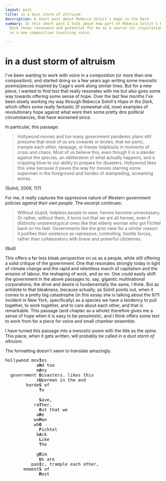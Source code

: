 ```yaml
---
layout: post
title: in a dust storm of altruism
description: A short post about Rebecca Solnit's Hope in the Dark
summary: In this short post I talk about how part of Rebecca Solnit's Hope in the
  Dark shows resonance and potential for me as a source (or inspiration) for text
  in a new composition involving voice.

---
```

# in a dust storm of altruism

I've been wanting to work with voice in a composition (or more than one composition), and started doing so a few years ago writing some mesostic poems/pieces inspired by Cage's work along similar lines. But for a new piece, I wanted to find text that really resonates with me but also goes some way towards offering some sense of hope. Over the last few months I've been slowly working my way through Rebecca Solnit's _Hope in the Dark_, which offers some really fantastic (if somewhat old, now) examples of revolutionary hope against what were then some pretty dire political circumstances, that have worsened since. 

In particular, this passage:

> Hollywood movies and too many government pandemic plans still presume that most of us are cowards or brutes, that we panic, trample each other, rampage, or freeze helplessly in moments of crisis and chaos. Most of us believe this, even though it is a slander against the species, an obliteration of what actually happens, and a crippling blow to our ability to prepare for disasters. Hollywood likes this view because it paves the way for movies starring some superman in the foreground and hordes of stampeding, screaming extras. 

(Solnit, 2009, 117)

For me, it really captures the oppressive nature of Western government policies _against their own people_. The excerpt continues:

> Without stupid, helpless people to save, heroes become unnecessary. Or rather, without them, it turns out that we are all heroes, even if distinctly unstereotypical ones like that elderly woman who got Fichtel back on his feet. Governments like the grim view for a similar reason: it justifies their existence as repressive, controlling, hostile forces, rather than collaborators with brave and powerful citizenries.

(Ibid)

This offers a far less bleak perspective on us as a people, while still offering a solid critique of the government. One that resonates strongly today in light of climate change and the rapid and relentless march of capitalism and the erosion of labour, the reshaping of work, and so on. One could easily shift the government in the above passages to, say, gigantic multinational corporations; the drive and desire is fundamentally the same, I think. But as antidote to that bleakness, because actually, as Solnit points out, when it comes to a pretty big catastrophe (in this essay she is talking about the 9/11 incident in New York, specifically) as a species we have a tendency to pull together, to work together, and to care about each other, and that is remarkable. This passage (and chapter as a whole) therefore gives me a sense of hope when it is easy to be pessimistic, and I think offers some text to work from for a piece for voice and small chamber ensemble.

I have turned this passage into a mesostic poem with the title as the spine. This piece, when it gets written, will probably be called _in a dust storm of altruism_.

The formatting doesn't seem to translate amazingly.

<pre>
hollywood mov<b>I</b>es<br />            a<b>N</b>d too<br />            m<b>A</b>ny<br />  government <b>D</b>isasters. likes this<br />            s<b>U</b>perman in the and<br />        horde<b>S</b> of<br />             <b>T</b>o<br />             <br />             <b>S</b>ave,<br />           ra<b>T</b>her,<br />             <b>O</b>ut that we<br />            a<b>R</b>e<br />           wo<b>M</b>an<br />           wh<b>O</b><br />             <b>F</b>ichtel<br />            b<b>A</b>ck<br />             <b>L</b>ike<br />             <b>T</b>he<br />             <br />            g<b>R</b>im<br />             <b>U</b>s are<br />          pan<b>I</b>c, trample each other,<br />       moment<b>S</b> of<br />             <b>M</b>ost<br />
</pre>